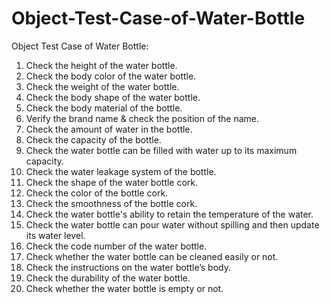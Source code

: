 # Object-Test-Case-of-Water-Bottle

Object Test Case of Water Bottle:

1. Check the height of the water bottle.
2. Check the body color of the water bottle.
3. Check the weight of the water bottle.
4. Check the body shape of the water bottle.
5. Check the body material of the bottle.
6. Verify the brand name & check the position of the name.
7. Check the amount of water in the bottle.
8. Check the capacity of the bottle.
9. Check the water bottle can be filled with water up to its maximum capacity.
10. Check the water  leakage system of the bottle.
11. Check the shape of the water bottle cork.
12. Check the color of the bottle cork.
13. Check the smoothness of the bottle cork.
14. Check the water bottle's ability to retain the temperature of the water.
15. Check the water bottle can pour water without spilling and then update its water level.
16. Check the code number of the water bottle.
17. Check whether the water bottle can be cleaned easily or not.
18. Check the instructions on the water bottle’s body.
19. Check the durability of the water bottle.
20. Check whether the water bottle is empty or not.

